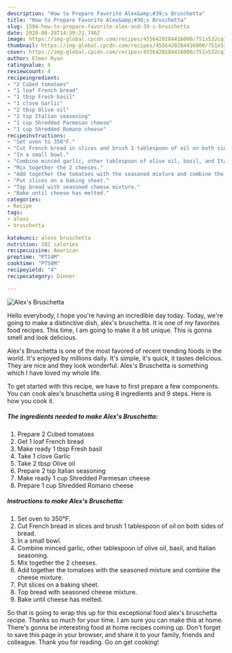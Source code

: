 ```yaml
---
description: "How to Prepare Favorite Alex&amp;#39;s Bruschetta"
title: "How to Prepare Favorite Alex&amp;#39;s Bruschetta"
slug: 1594-how-to-prepare-favorite-alex-and-39-s-bruschetta
date: 2020-08-28T14:59:21.746Z
image: https://img-global.cpcdn.com/recipes/4556420284416000/751x532cq70/alexs-bruschetta-recipe-main-photo.jpg
thumbnail: https://img-global.cpcdn.com/recipes/4556420284416000/751x532cq70/alexs-bruschetta-recipe-main-photo.jpg
cover: https://img-global.cpcdn.com/recipes/4556420284416000/751x532cq70/alexs-bruschetta-recipe-main-photo.jpg
author: Elmer Ryan
ratingvalue: 4
reviewcount: 4
recipeingredient:
- "2 Cubed tomatoes"
- "1 loaf French bread"
- "1 tbsp Fresh basil"
- "1 clove Garlic"
- "2 tbsp Olive oil"
- "2 tsp Italian seasoning"
- "1 cup Shredded Parmesan cheese"
- "1 cup Shredded Romano cheese"
recipeinstructions:
- "Set oven to 350°F."
- "Cut French bread in slices and brush 1 tablespoon of oil on both sides of bread."
- "In a small bowl."
- "Combine minced garlic, other tablespoon of olive oil, basil, and Italian seasoning."
- "Mix together the 2 cheeses."
- "Add together the tomatoes with the seasoned mixture and combine the cheese mixture."
- "Put slices on a baking sheet."
- "Top bread with seasoned cheese mixture."
- "Bake until cheese has melted."
categories:
- Recipe
tags:
- alexs
- bruschetta

katakunci: alexs bruschetta 
nutrition: 102 calories
recipecuisine: American
preptime: "PT14M"
cooktime: "PT50M"
recipeyield: "4"
recipecategory: Dinner

---
```



![Alex&#39;s Bruschetta](https://img-global.cpcdn.com/recipes/4556420284416000/751x532cq70/alexs-bruschetta-recipe-main-photo.jpg)

Hello everybody, I hope you're having an incredible day today. Today, we're going to make a distinctive dish, alex&#39;s bruschetta. It is one of my favorites food recipes. This time, I am going to make it a bit unique. This is gonna smell and look delicious.



Alex&#39;s Bruschetta is one of the most favored of recent trending foods in the world. It's enjoyed by millions daily. It's simple, it's quick, it tastes delicious. They are nice and they look wonderful. Alex&#39;s Bruschetta is something which I have loved my whole life.


To get started with this recipe, we have to first prepare a few components. You can cook alex&#39;s bruschetta using 8 ingredients and 9 steps. Here is how you cook it.

<!--inarticleads1-->

##### The ingredients needed to make Alex&#39;s Bruschetta:

1. Prepare 2 Cubed tomatoes
1. Get 1 loaf French bread
1. Make ready 1 tbsp Fresh basil
1. Take 1 clove Garlic
1. Take 2 tbsp Olive oil
1. Prepare 2 tsp Italian seasoning
1. Make ready 1 cup Shredded Parmesan cheese
1. Prepare 1 cup Shredded Romano cheese




<!--inarticleads2-->

##### Instructions to make Alex&#39;s Bruschetta:

1. Set oven to 350°F.
1. Cut French bread in slices and brush 1 tablespoon of oil on both sides of bread.
1. In a small bowl.
1. Combine minced garlic, other tablespoon of olive oil, basil, and Italian seasoning.
1. Mix together the 2 cheeses.
1. Add together the tomatoes with the seasoned mixture and combine the cheese mixture.
1. Put slices on a baking sheet.
1. Top bread with seasoned cheese mixture.
1. Bake until cheese has melted.




So that is going to wrap this up for this exceptional food alex&#39;s bruschetta recipe. Thanks so much for your time. I am sure you can make this at home. There's gonna be interesting food at home recipes coming up. Don't forget to save this page in your browser, and share it to your family, friends and colleague. Thank you for reading. Go on get cooking!
